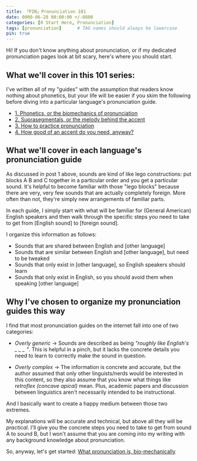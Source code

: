 ```yaml
---
title: 「PIN」Pronunciation 101
date: 0000-06-28 00:00:00 +/-0800
categories: [0 Start Here, Pronunciation]
tags: [pronunciation]      # TAG names should always be lowercase
pin: true
---
```


Hi! If you don't know anything about pronunciation, or if my dedicated pronunciation pages look at bit scary, here's where you should start.

## What we'll cover in this 101 series:

I've written all of my "guides" with the assumption that readers know nothing about phonetics, but your life will be easier if you skim the following before diving into a particular language's pronunciation guide.

- [1. Phonetics, or the biomechanics of pronunciation](https://suikacider.github.io/posts/Phonetics-Biomechanics-of-Pronunciation/)
- [2. Suprasegmentals, or the melody behind the accent](https://suikacider.github.io/posts/Suprasegmentals-the-melody-of-an-accent/)
- [3. How to practice pronunciation](https://suikacider.github.io/posts/How-to-Practice-Pronunciation/)
- [4. How good of an accent do you need, anyway?](https://suikacider.github.io/posts/how-good-of-an-accent-do-you-need/)


## What we'll cover in each language's pronunciation guide

As discussed in post 1 above, sounds are kind of like lego constructions: put blocks A B and C together in a particular order and you get a particular sound. It's helpful to become familiar with those "lego blocks" because there are very, very few sounds that are actually completely foreign. More often than not, they're simply new arrangements of familiar parts.

In each guide, I simply start with what will be familiar for (General American) English speakers and then walk through the specific steps you need to take to get from [English sound] to [foreign sound].

I organize this information as follows:
- Sounds that are shared between English and [other language]
- Sounds that are similar between English and [other language], but need to be tweaked
- Sounds that only exist in [other language], so English speakers should learn
- Sounds that only exist in English, so you should avoid them when speaking [other language]


## Why I've chosen to organize my pronunciation guides this way
I find that most pronunciation guides on the internet fall into one of two categories:

- *Overly generic* → Sounds are described as being *"roughly like English's _ _ _ "*. This is helpful in a pinch, but it lacks the concrete details you need to learn to correctly make the sound in question.

- *Overly complex* → The information is concrete and accurate, but the author assumed that only other linguists/nerds would be interested in this content, so they also assume that you know what things like *retroflex (concave apical)* mean. Plus, academic papers and discussion between linguistics aren't necessarily intended to be instructional.

And I basically want to create a happy medium between those two extremes.

My explanations will be accurate and technical, but above all they will be  *practical*. I'll give you the concrete steps you need to take to get from sound A to sound B, but I won't assume that you are coming into my writing with any background knowledge about pronunciation.

So, anyway, let's get started: [What pronunciation is, bio-mechanically](https://suikacider.github.io/posts/What-Pronunciation-Is-Biomechanically/)
